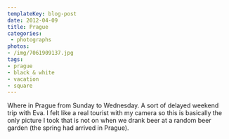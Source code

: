 ```yaml
---
templateKey: blog-post
date: 2012-04-09
title: Prague
categories:
 - photographs
photos:
- /img/7061909137.jpg
tags:
- prague
- black & white
- vacation
- square
---
```

Where in Prague from Sunday to Wednesday. A sort of delayed weekend trip with Eva. I felt like a real tourist with my camera so this is basically the only picture I took that is not on when we drank beer at a random beer garden (the spring had arrived in Prague).
